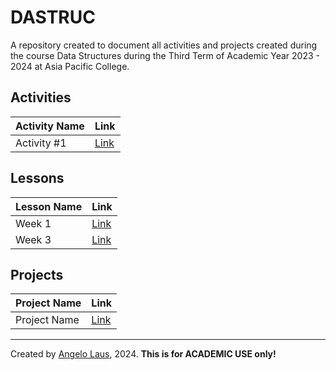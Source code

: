 # DASTRUC
A repository created to document all activities and projects created during the course Data Structures during the Third Term of Academic Year 2023 - 2024 at Asia Pacific College.

<Link Format: SQRBracket Title SQRBracket Parenthesis URL Parenthesis >

## Activities
|Activity Name|Link|
|---|---|
|Activity #1|[Link](Activities/Activity1.ipynb)|

## Lessons
|Lesson Name|Link|
|---|---|
|Week 1|[Link](Lessons/Week1.ipynb)|
|Week 3|[Link](Lessons/Week3.ipynb)|

## Projects
|Project Name|Link|
|---|---|
|Project Name|[Link](URL)|

---
Created by [Angelo Laus](https://gelolaus.com), 2024. **This is for ACADEMIC USE only!**